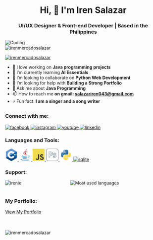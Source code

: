 <h1 align="center">Hi, 👋 I'm Iren Salazar</h1>
<h3 align="center">UI/UX Designer & Front-end Developer | Based in the Philippines</h3>
<img align="left" alt="Coding" width="400" src="https://imgs.search.brave.com/FrOhz6OSIWnq4YHmHKUaqDJyfb_r_9qhlgapHALPk-Q/rs:fit:680:428:1/g:ce/aHR0cHM6Ly9pLnBp/bmltZy5jb20vb3Jp/Z2luYWxzLzU0L2Uz/LzdkLzU0ZTM3ZDgw/NzRlYmNkZTFkOTZj/NzdkN2IyYTdmMzEw/LmdpZg.gif">

<p align="left"> <img src="https://komarev.com/ghpvc/?username=irenmercadosalazar&label=Profile%20views&color=0e75b6&style=flat" alt="irenmercadosalazar" /> </p>

<p align="left"> <a href="https://github.com/ryo-ma/github-profile-trophy"><img src="https://github-profile-trophy.vercel.app/?username=irenmercadosalazar" alt="irenmercadosalazar" /></a> </p>

- 🔭 I love working on **Java programming projects**
- 🌱 I’m currently learning **AI Essentials**
- 👯 I’m looking to collaborate on **Python Web Development**
- 🤝 I’m looking for help with **Building a Strong Portfolio**
- 💬 Ask me about **Java Programming**
- 📫 How to reach me **on gmail: salazariren043@gmail.com**
- ⚡ Fun fact: **I am a singer and a song writer**

<h3 align="left">Connect with me:</h3>
<p align="left">
<a href="https://www.facebook.com/HelloWorld.JustDontQuit.jv" target="_blank">
  <img align="center" src="https://cdn.jsdelivr.net/npm/simple-icons@v9/icons/facebook.svg" alt="facebook" height="30" width="40" style="fill:#1877F2;" />
</a>
<a href="https://www.instagram.com/_x_uraqtdr_x_/" target="_blank">
  <img align="center" src="https://cdn.jsdelivr.net/npm/simple-icons@v9/icons/instagram.svg" alt="instagram" height="30" width="40" style="fill:#E4405F;" />
</a>
<a href="https://www.youtube.com/@iren-salazar" target="_blank">
  <img align="center" src="https://cdn.jsdelivr.net/npm/simple-icons@v9/icons/youtube.svg" alt="youtube" height="30" width="40" style="fill:#FF0000;" />
</a>
<a href="https://www.linkedin.com/in/iren-salazar-209857281/" target="_blank">
  <img align="center" src="https://cdn.jsdelivr.net/npm/simple-icons@v9/icons/linkedin.svg" alt="linkedin" height="30" width="40" style="fill:#0A66C2;" />
</a>
</p>

<h3 align="left">Languages and Tools:</h3>
<p align="left"> 
  <a href="https://www.w3schools.com/cpp/" target="_blank" rel="noreferrer"> 
    <img src="https://raw.githubusercontent.com/devicons/devicon/master/icons/cplusplus/cplusplus-original.svg" alt="cplusplus" width="40" height="40"/> 
  </a> 
  <a href="https://www.java.com" target="_blank" rel="noreferrer"> 
    <img src="https://raw.githubusercontent.com/devicons/devicon/master/icons/java/java-original.svg" alt="java" width="40" height="40"/> 
  </a> 
  <a href="https://www.javascript.com/" target="_blank" rel="noreferrer"> 
    <img src="https://raw.githubusercontent.com/devicons/devicon/master/icons/javascript/javascript-original.svg" alt="javascript" width="40" height="40"/> 
  </a>
  <a href="https://www.photoshop.com/en" target="_blank" rel="noreferrer"> 
    <img src="https://raw.githubusercontent.com/devicons/devicon/master/icons/photoshop/photoshop-line.svg" alt="photoshop" width="40" height="40"/> 
  </a> 
  <a href="https://www.python.org" target="_blank" rel="noreferrer"> 
    <img src="https://raw.githubusercontent.com/devicons/devicon/master/icons/python/python-original.svg" alt="python" width="40" height="40"/> 
  </a> 
  <a href="https://www.sqlite.org/" target="_blank" rel="noreferrer"> 
    <img src="https://www.vectorlogo.zone/logos/sqlite/sqlite-icon.svg" alt="sqlite" width="40" height="40"/> 
  </a> 
</p>

<h3 align="left">Support:</h3>
<p>
  <a href="https://www.buymeacoffee.com/irenie"> 
    <img align="left" src="https://cdn.buymeacoffee.com/buttons/v2/default-yellow.png" height="50" width="210" alt="irenie" />
  </a>
  <a href="https://ko-fi.com/irenie"> 
    <img align="left" src="https://cdn.ko-fi.com/cdn/kofi3.png?v=3" height="50" width="210" alt="Most used languages" />
  </a>
</p><br><br>

<h3 align="left">My Portfolio:</h3>
<p align="left">
    <a href="portfolio.html" target="_blank">View My Portfolio</a>
</p>

<p> <br><br> 
<img align="center" src="https://github-readme-stats.vercel.app/api/top-langs?username=irenmercadosalazar&show_icons=true&locale=en&layout=compact" alt="irenmercadosalazar" />
</p>
